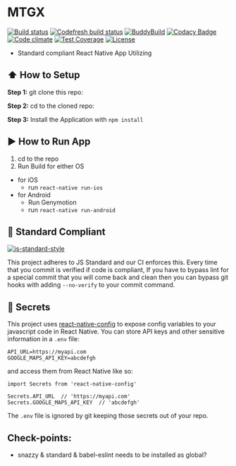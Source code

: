 # MTGX
[![Build status](https://ci.appveyor.com/api/projects/status/bhxbk35x0ni3u679?svg=true)](https://ci.appveyor.com/project/eduardomoroni/mtgx)
[![Codefresh build status]( https://g.codefresh.io/api/badges/build?repoOwner=eduardomoroni&repoName=mtgx&branch=master&pipelineName=mtgx-pipeline&accountName=eduardomoroni&type=cf-1)]( https://g.codefresh.io/repositories/eduardomoroni/mtgx/builds?filter=trigger:build;branch:master;service:589cb2ba8f6965010014edd7~mtgx-pipeline)
[![BuddyBuild](https://dashboard.buddybuild.com/api/statusImage?appID=589b3f3345295901002c525a&branch=master&build=latest)](https://dashboard.buddybuild.com/apps/589b3f3345295901002c525a/build/latest?branch=master)
[![Codacy Badge](https://api.codacy.com/project/badge/Grade/e74a0351ec794f2a9eda900f3e79893f)](https://www.codacy.com/app/eduardomoroni/mtgx?utm_source=github.com&amp;utm_medium=referral&amp;utm_content=eduardomoroni/mtgx&amp;utm_campaign=Badge_Grade)
[![Code climate](https://codeclimate.com/github/eduardomoroni/mtgx/badges/gpa.svg)](https://codeclimate.com/github/eduardomoroni/mtgx)
[![Test Coverage](https://codeclimate.com/github/eduardomoroni/mtgx/badges/coverage.svg)](https://codeclimate.com/github/eduardomoroni/mtgx/coverage)
[![License](https://img.shields.io/badge/license-MIT-green.svg?style=flat)](https://github.com/eduardomoroni/mtgx/blob/master/LICENSE)

* Standard compliant React Native App Utilizing

## :arrow_up: How to Setup

**Step 1:** git clone this repo:

**Step 2:** cd to the cloned repo:

**Step 3:** Install the Application with `npm install`


## :arrow_forward: How to Run App

1. cd to the repo
2. Run Build for either OS
  * for iOS
    * run `react-native run-ios`
  * for Android
    * Run Genymotion
    * run `react-native run-android`

## :no_entry_sign: Standard Compliant
[![js-standard-style](https://img.shields.io/badge/code%20style-standard-brightgreen.svg?style=flat)](http://standardjs.com/)

This project adheres to JS Standard and our CI enforces this. Every time that you commit is verified if code is compliant, If you have to bypass lint for a special commit that you will come back and clean then you can bypass git hooks with adding `--no-verify` to your commit command.

## :closed_lock_with_key: Secrets

This project uses [react-native-config](https://github.com/luggit/react-native-config) to expose config variables to your javascript code in React Native. You can store API keys
and other sensitive information in a `.env` file:

```
API_URL=https://myapi.com
GOOGLE_MAPS_API_KEY=abcdefgh
```

and access them from React Native like so:

```
import Secrets from 'react-native-config'

Secrets.API_URL  // 'https://myapi.com'
Secrets.GOOGLE_MAPS_API_KEY  // 'abcdefgh'
```

The `.env` file is ignored by git keeping those secrets out of your repo.

## Check-points:
- snazzy & standard & babel-eslint needs to be installed as global?
